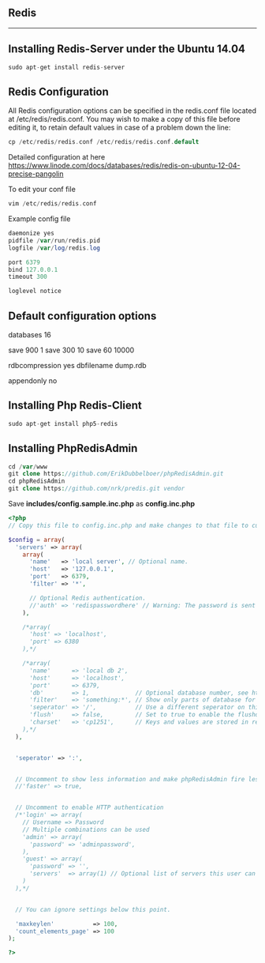 
## Redis

-----

## Installing Redis-Server under the Ubuntu 14.04

```php
sudo apt-get install redis-server
```

## Redis Configuration

All Redis configuration options can be specified in the redis.conf file located at /etc/redis/redis.conf. You may wish to make a copy of this file before editing it, to retain default values in case of a problem down the line:

```php
cp /etc/redis/redis.conf /etc/redis/redis.conf.default
```

Detailed configuration at here <a href="https://www.linode.com/docs/databases/redis/redis-on-ubuntu-12-04-precise-pangolin">https://www.linode.com/docs/databases/redis/redis-on-ubuntu-12-04-precise-pangolin</a>

To edit your conf file

```php
vim /etc/redis/redis.conf
```

Example config file

```php
daemonize yes
pidfile /var/run/redis.pid
logfile /var/log/redis.log

port 6379
bind 127.0.0.1
timeout 300

loglevel notice
```

## Default configuration options

databases 16

save 900 1
save 300 10
save 60 10000

rdbcompression yes
dbfilename dump.rdb

appendonly no

## Installing Php Redis-Client

```php
sudo apt-get install php5-redis
```

## Installing PhpRedisAdmin

```php
cd /var/www
git clone https://github.com/ErikDubbelboer/phpRedisAdmin.git
cd phpRedisAdmin
git clone https://github.com/nrk/predis.git vendor
```

Save <b>includes/config.sample.inc.php</b> as <b>config.inc.php</b>

```php
<?php
// Copy this file to config.inc.php and make changes to that file to customize your configuration.

$config = array(
  'servers' => array(
    array(
      'name'   => 'local server', // Optional name.
      'host'   => '127.0.0.1',
      'port'   => 6379,
      'filter' => '*',

      // Optional Redis authentication.
      //'auth' => 'redispasswordhere' // Warning: The password is sent in plain-text to the Redis server.
    ),

    /*array(
      'host' => 'localhost',
      'port' => 6380
    ),*/

    /*array(
      'name'      => 'local db 2',
      'host'      => 'localhost',
      'port'      => 6379,
      'db'        => 1,             // Optional database number, see http://redis.io/commands/select
      'filter'    => 'something:*', // Show only parts of database for speed or security reasons.
      'seperator' => '/',           // Use a different seperator on this database.
      'flush'     => false,         // Set to true to enable the flushdb button for this instance.
      'charset'   => 'cp1251',      // Keys and values are stored in redis using this encoding (default utf-8).
    ),*/
  ),


  'seperator' => ':',


  // Uncomment to show less information and make phpRedisAdmin fire less commands to the Redis server. Recommended for a really busy Redis server.
  //'faster' => true,


  // Uncomment to enable HTTP authentication
  /*'login' => array(
    // Username => Password
    // Multiple combinations can be used
    'admin' => array(
      'password' => 'adminpassword',
    ),
    'guest' => array(
      'password' => '',
      'servers'  => array(1) // Optional list of servers this user can access.
    )
  ),*/


  // You can ignore settings below this point.

  'maxkeylen'           => 100,
  'count_elements_page' => 100
);

?>
```
